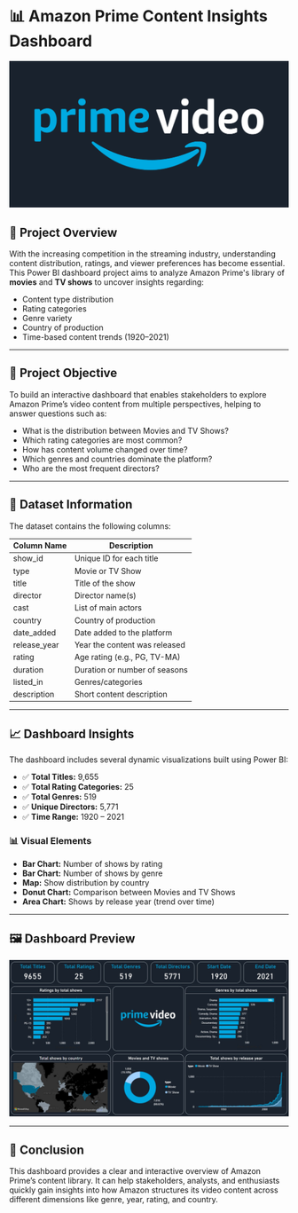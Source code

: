 # 📊 Amazon Prime Content Insights Dashboard

![Banner](https://github.com/GeorgeHanyMilad/Amazon-Prime-Content-Analysis-Dashboard-Using-Power-BI/blob/master/Banner.png?raw=true)

## 📌 Project Overview

With the increasing competition in the streaming industry, understanding content distribution, ratings, and viewer preferences has become essential.  
This Power BI dashboard project aims to analyze Amazon Prime's library of **movies** and **TV shows** to uncover insights regarding:

- Content type distribution
- Rating categories
- Genre variety
- Country of production
- Time-based content trends (1920–2021)

---

## 🎯 Project Objective

To build an interactive dashboard that enables stakeholders to explore Amazon Prime’s video content from multiple perspectives, helping to answer questions such as:

- What is the distribution between Movies and TV Shows?
- Which rating categories are most common?
- How has content volume changed over time?
- Which genres and countries dominate the platform?
- Who are the most frequent directors?

---

## 📂 Dataset Information

The dataset contains the following columns:

| Column Name     | Description                                |
|------------------|--------------------------------------------|
| show_id         | Unique ID for each title                   |
| type            | Movie or TV Show                           |
| title           | Title of the show                          |
| director        | Director name(s)                           |
| cast            | List of main actors                        |
| country         | Country of production                      |
| date_added      | Date added to the platform                 |
| release_year    | Year the content was released              |
| rating          | Age rating (e.g., PG, TV-MA)               |
| duration        | Duration or number of seasons              |
| listed_in       | Genres/categories                          |
| description     | Short content description                  |

---

## 📈 Dashboard Insights

The dashboard includes several dynamic visualizations built using Power BI:

- ✅ **Total Titles:** 9,655  
- ✅ **Total Rating Categories:** 25  
- ✅ **Total Genres:** 519  
- ✅ **Unique Directors:** 5,771  
- ✅ **Time Range:** 1920 – 2021  

### 📊 Visual Elements

- **Bar Chart:** Number of shows by rating  
- **Bar Chart:** Number of shows by genre  
- **Map:** Show distribution by country  
- **Donut Chart:** Comparison between Movies and TV Shows  
- **Area Chart:** Shows by release year (trend over time)

---

## 🖼️ Dashboard Preview

![Dashboard](https://github.com/GeorgeHanyMilad/Amazon-Prime-Content-Analysis-Dashboard-Using-Power-BI/blob/master/Dashboard.jpg?raw=true)

---

## 📌 Conclusion

This dashboard provides a clear and interactive overview of Amazon Prime’s content library. It can help stakeholders, analysts, and enthusiasts quickly gain insights into how Amazon structures its video content across different dimensions like genre, year, rating, and country.